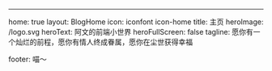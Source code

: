 ---
home: true
layout: BlogHome
icon: iconfont icon-home
title: 主页
heroImage: /logo.svg
heroText: 阿文的前端小世界
heroFullScreen: false
tagline: 愿你有一个灿烂的前程，愿你有情人终成眷属，愿你在尘世获得幸福

footer: 喵～

